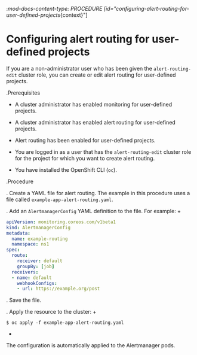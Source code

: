 :_mod-docs-content-type: PROCEDURE
[id="configuring-alert-routing-for-user-defined-projects_{context}"]
# Configuring alert routing for user-defined projects

If you are a non-administrator user who has been given the `alert-routing-edit` cluster role, you can create or edit alert routing for user-defined projects.

.Prerequisites

* A cluster administrator has enabled monitoring for user-defined projects.
* A cluster administrator has enabled alert routing for user-defined projects.

* Alert routing has been enabled for user-defined projects.

* You are logged in as a user that has the `alert-routing-edit` cluster role for the project for which you want to create alert routing.
* You have installed the OpenShift CLI (`oc`).

.Procedure

. Create a YAML file for alert routing. The example in this procedure uses a file called `example-app-alert-routing.yaml`.

. Add an `AlertmanagerConfig` YAML definition to the file. For example:
+

```yaml
apiVersion: monitoring.coreos.com/v1beta1
kind: AlertmanagerConfig
metadata:
  name: example-routing
  namespace: ns1
spec:
  route:
    receiver: default
    groupBy: [job]
  receivers:
  - name: default
    webhookConfigs:
    - url: https://example.org/post

```

. Save the file.

. Apply the resource to the cluster:
+

```terminal
$ oc apply -f example-app-alert-routing.yaml

```
+
The configuration is automatically applied to the Alertmanager pods.

